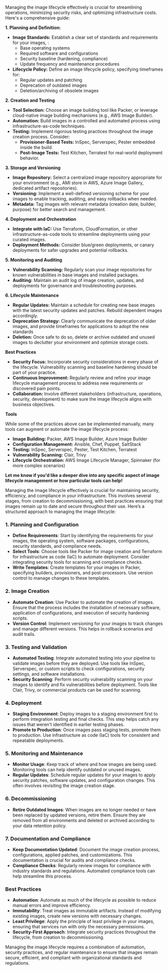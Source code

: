 Managing the image lifecycle effectively is crucial for streamlining operations, minimizing security risks, and optimizing infrastructure costs. Here's a comprehensive guide:

**1. Planning and Definition:**

* **Image Standards:** Establish a clear set of standards and requirements for your images, :
    * Base operating systems
    * Required software and configurations
    * Security baseline (hardening, compliance)
    * Update frequency and maintenance procedures
* **Lifecycle Policy:** Define an image lifecycle policy, specifying timeframes for:
    * Regular updates and patching
    * Deprecation of outdated images
    * Deletion/archiving of obsolete images

**2. Creation and Testing**

* **Tool Selection:** Choose an image building tool like Packer, or leverage cloud-native image building mechanisms (e.g., AWS Image Builder).
* **Automation:** Build images in a controlled and automated process using infrastructure-as-code techniques.
* **Testing:** Implement rigorous testing practices throughout the image creation process. Consider:
    * **Provisioner-Based Tests:** InSpec, Serverspec, Pester embedded inside the build.
    * **Post-Image Tests:** Test Kitchen, Terratest for real-world deployment behavior.

**3. Storage and Versioning**

* **Image Repository:** Select a centralized image repository appropriate for your environment (e.g., AMI store in AWS, Azure Image Gallery, dedicated artifact repositories).
* **Versioning:** Implement a well-defined versioning scheme for your images to enable tracking, auditing, and easy rollbacks when needed.
* **Metadata:** Tag images with relevant metadata (creation date, builder, purpose) for better search and management.

**4. Deployment and Orchestration**

* **Integrate with IaC:** Use Terraform, CloudFormation, or other infrastructure-as-code tools to streamline deployments using your curated images. 
* **Deployment Methods:** Consider blue/green deployments, or canary deployments for safer upgrades and potential rollbacks. 

**5. Monitoring and Auditing**

* **Vulnerability Scanning:** Regularly scan your image repositories for known vulnerabilities in base images and installed packages.
* **Auditing:** Maintain an audit log of image creation, updates, and deployments for governance and troubleshooting purposes.

**6. Lifecycle Maintenance**

* **Regular Updates:** Maintain a schedule for creating new base images with the latest security updates and patches. Rebuild dependent images accordingly.
* **Deprecation Strategy:** Clearly communicate the deprecation of older images, and provide timeframes for applications to adopt the new standards
* **Deletion:** Once safe to do so, delete or archive outdated and unused images to declutter your environment and optimize storage costs.

**Best Practices**

* **Security Focus:** Incorporate security considerations in every phase of the lifecycle. Vulnerability scanning and baseline hardening should be part of your practice.
* **Continuous Improvement:** Regularly review and refine your image lifecycle management process to address new requirements or discovered pain points.
* **Collaboration:** Involve different stakeholders (infrastructure, operations, security, development) to make sure the image lifecycle aligns with business objectives.

**Tools**

While some of the practices above can be implemented manually, many tools can augment or automate the image lifecycle process:

* **Image Building:** Packer, AWS Image Builder, Azure Image Builder
* **Configuration Management:** Ansible, Chef, Puppet, SaltStack
* **Testing:** InSpec, Serverspec, Pester, Test Kitchen, Terratest
* **Vulnerability Scanning:** Clair, Trivy
* **Lifecycle Orchestration:** AWS Image Lifecycle Manager, Spinnaker (for more complex scenarios)

**Let me know if you'd like a deeper dive into any specific aspect of image lifecycle management or  how particular tools can help!** 

Managing the image lifecycle effectively is crucial for maintaining security, efficiency, and compliance in your infrastructure. This involves several stages, from creation to decommissioning, with best practices ensuring that images remain up to date and secure throughout their use. Here’s a structured approach to managing the image lifecycle:

### 1. **Planning and Configuration**

- **Define Requirements**: Start by identifying the requirements for your images,  the operating system, software packages, configurations, security standards, and compliance needs.
- **Select Tools**: Choose tools like Packer for image creation and Terraform for infrastructure as code (IaC) to automate deployment. Consider integrating security tools for scanning and compliance checks.
- **Write Templates**: Create templates for your images in Packer, specifying builders, provisioners, and post-processors. Use version control to manage changes to these templates.

### 2. **Image Creation**

- **Automate Creation**: Use Packer to automate the creation of images. Ensure that the process includes the installation of necessary software, application of configurations, and execution of security hardening scripts.
- **Version Control**: Implement versioning for your images to track changes and manage different versions. This helps in rollback scenarios and audit trails.

### 3. **Testing and Validation**

- **Automated Testing**: Integrate automated testing into your pipeline to validate images before they are deployed. Use tools like InSpec, Serverspec, or custom scripts to check configurations, security settings, and software installations.
- **Security Scanning**: Perform security vulnerability scanning on your images to identify and fix vulnerabilities before deployment. Tools like Clair, Trivy, or commercial products can be used for scanning.

### 4. **Deployment**

- **Staging Environment**: Deploy images to a staging environment first to perform integration testing and final checks. This step helps catch any issues that weren't identified in earlier testing phases.
- **Promote to Production**: Once images pass staging tests, promote them to production. Use infrastructure as code (IaC) tools for consistent and repeatable deployments.

### 5. **Monitoring and Maintenance**

- **Monitor Usage**: Keep track of where and how images are being used. Monitoring tools can help identify outdated or unused images.
- **Regular Updates**: Schedule regular updates for your images to apply security patches, software updates, and configuration changes. This often involves revisiting the image creation stage.

### 6. **Decommissioning**

- **Retire Outdated Images**: When images are no longer needed or have been replaced by updated versions, retire them. Ensure they are removed from all environments and deleted or archived according to your data retention policy.

### 7. **Documentation and Compliance**

- **Keep Documentation Updated**: Document the image creation process,  configurations, applied patches, and customizations. This documentation is crucial for audits and compliance checks.
- **Compliance Checks**: Regularly review images for compliance with industry standards and regulations. Automated compliance tools can help streamline this process.

### Best Practices

- **Automation**: Automate as much of the lifecycle as possible to reduce manual errors and improve efficiency.
- **Immutability**: Treat images as immutable artifacts. Instead of modifying existing images, create new versions with necessary changes.
- **Least Privilege**: Apply the principle of least privilege in your images, ensuring that services run with only the necessary permissions.
- **Security-First Approach**: Integrate security practices throughout the lifecycle, from creation to decommissioning.

Managing the image lifecycle requires a combination of automation, security practices, and regular maintenance to ensure that images remain secure, efficient, and compliant with organizational standards and regulations.
